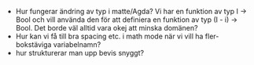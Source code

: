 - Hur fungerar ändring av typ i matte/Agda? Vi har en funktion av typ I -> Bool och vill använda den för att definiera en funktion av typ (I - i) -> Bool. Det borde väl alltid vara okej att minska domänen?
- Hur kan vi få till bra spacing etc. i math mode när vi vill ha fler-bokstäviga variabelnamn?
- hur strukturerar man upp bevis snyggt?